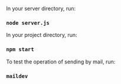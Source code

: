 In your server directory, run:
### `node server.js` 
In your project directory, run:
### `npm start`
To test the operation of sending by mail, run:
### `maildev`